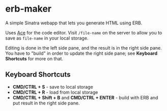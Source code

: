 # erb-maker

A simple Sinatra webapp that lets you generate HTML using ERB.

Uses [Ace](https://ace.c9.io) for the code editor.  Visit `/file-name` on the server to allow you to save as `file-name` in your local storage.

Editing is done in the left side pane, and the result is in the right side pane.  You have to "build" in order to update the right side pane; see **Keyboard Shortcuts** for more on that.

## Keyboard Shortcuts

* **CMD/CTRL + S** - save to local storage
* **CMD/CTRL + R** - load from local storage
* **CMD/CTRL + Shift + B** and **CMD/CTRL + ENTER** - build with ERB and put result in the right side pane.